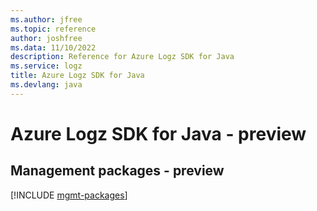 ```yaml
---
ms.author: jfree
ms.topic: reference
author: joshfree
ms.data: 11/10/2022
description: Reference for Azure Logz SDK for Java
ms.service: logz
title: Azure Logz SDK for Java
ms.devlang: java
---
```

# Azure Logz SDK for Java - preview

## Management packages - preview
[!INCLUDE [mgmt-packages](logz-mgmt-index.md)]